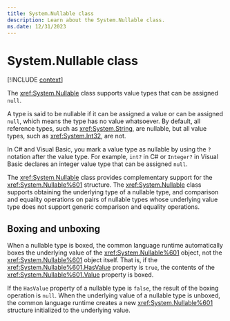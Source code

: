 ```yaml
---
title: System.Nullable class
description: Learn about the System.Nullable class.
ms.date: 12/31/2023
---
```

# System.Nullable class

[!INCLUDE [context](includes/context.md)]

The <xref:System.Nullable> class supports value types that can be assigned `null`.

A type is said to be nullable if it can be assigned a value or can be assigned `null`, which means the type has no value whatsoever. By default, all reference types, such as <xref:System.String>, are nullable, but all value types, such as <xref:System.Int32>, are not.

In C# and Visual Basic, you mark a value type as nullable by using the `?` notation after the value type. For example, `int?` in C# or `Integer?` in Visual Basic declares an integer value type that can be assigned `null`.

The <xref:System.Nullable> class provides complementary support for the <xref:System.Nullable%601> structure. The <xref:System.Nullable> class supports obtaining the underlying type of a nullable type, and comparison and equality operations on pairs of nullable types whose underlying value type does not support generic comparison and equality operations.

## Boxing and unboxing

When a nullable type is boxed, the common language runtime automatically boxes the underlying value of the <xref:System.Nullable%601> object, not the <xref:System.Nullable%601> object itself. That is, if the <xref:System.Nullable%601.HasValue> property is `true`, the contents of the <xref:System.Nullable%601.Value> property is boxed.

If the `HasValue` property of a nullable type is `false`, the result of the boxing operation is `null`. When the underlying value of a nullable type is unboxed, the common language runtime creates a new <xref:System.Nullable%601> structure initialized to the underlying value.
